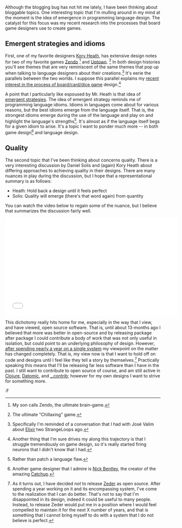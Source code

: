 Although the blogging bug has not hit me lately, I have been thinking about bloggable topics.  One interesting topic that I'm mulling around in my mind at the moment is the idea of emergence in programming language design.  The catalyst for this focus was my recent research into the processes that board game designers use to create games.

## Emergent strategies and idioms

First, one of my favorite designers [Kory Heath](http://www.koryheath.com/), has extensive design notes for two of my favorite games [Zendo](http://www.koryheath.com/zendo/design-history/) [^0] and [Uptown](http://www.koryheath.com/uptown/design-history/). [^1]  In both design histories you'll see themes that are very reminiscent of the same themes that pop up when talking to language designers about their creations.[^2]  It's eerie the parallels between the two worlds.  I suppose this parallel explains my [recent interest in the process of board/card/dice game](http://blog.fogus.me/2013/10/31/open-source-boardcarddice-game-design/) design.[^3]

A point that I particularly like espoused by Mr. Heath is that idea of [emergent strategies](http://web.archive.org/web/20061119095146/http:/wunderland.com/WTS/Kory/JoEGD/Discussion/heath14.html).  The idea of emergent strategy reminds me of programming language idioms.  Idioms in languages come about for various reasons, but the best idioms emerge from the language itself.  That is, the strongest idioms emerge during the use of the language and play on and highlight the language's strengths[^str].  It's almost as if the language itself begs for a given idiom to arise.  It's a topic I want to ponder much more -- in both game design[^nb] and language design.

[^nb]: Another game designer that I admire is [Nick Bentley](http://nickbentleygames.wordpress.com/category/game-designs/), the creator of the amazing [Catchup](http://nickbentleygames.wordpress.com/2012/04/29/my-best-game-i-suspect-ketchup/).

## Quality

The second topic that I've been thinking about concerns quality.  There is a very interesting discussion by Daniel Solis and (again) Kory Heath about differing approaches to achieving quality in their designs.  There are many nuances in play during the discussion, but I hope that a representational summary is as follows:

 * Heath: Hold back a design until it feels perfect
 * Solis: Quality will emerge (there's that word again) from quantity

You can watch the video below to regain some of the nuance, but I believe that summarizes the discussion fairly well.

<iframe width="560" height="315" src="//www.youtube.com/embed/aUiSDjSJMyg?list=UUVMiK5E4VEq7FPCNBsw1hJQ" frameborder="0" allowfullscreen></iframe>

This dichotomy really hits home for me, especially in the way that I view, and have viewed, open source software.  That is, until about 13-months ago I believed that more was better in open-source and by releasing package after package I could contribute a body of work that was not only useful in isolation, but could point to an underlying philosophy of design.  However, [after spending nearly a year on a single system](https://www.youtube.com/watch?v=1E2CoObAaPQ) my viewpoint on the matter has changed completely.  That is, my view now is that I want to hold off on code and designs until I feel like they tell a story by themselves.[^z]  Practically speaking this means that I'll be releasing far less software than I have in the past.  I still want to contribute to open source of course, and am still active in [Clojure](http://www.clojure.org), [Datomic](http://datomic.com), and [_.contrib](https://github.com/documentcloud/underscore-contrib); however for my own designs I want to strive for something more.

:F

[^z]: As it turns out, I have decided *not* to release [Zeder](https://gist.github.com/fogus/7118257) as open source.  After spending a year working on it and its encompassing system, I've come to the realization that I can do better.  That's not to say that I'm disappointed in its design, indeed it could be useful to many people.  Instead, to release Zeder would put me in a position where I would feel compelled to maintain it for the next X number of years, and that is something that I cannot bring myself to do with a system that I do not believe is perfect.

[^str]: Rather than patch a language flaw.

[^0]: My son calls Zendo, the ultimate brain-game.

[^1]: The ultimate "Chillaxing" game.

[^2]: Specifically I'm reminded of a conversation that I had with José Valim about [Elixir](http://elixir-lang.org/) two StrangeLoops ago.

[^3]: Another thing that I'm sure drives my along this trajectory is that I struggle tremendously on game design, so it's really started firing neurons that I didn't know that I had.